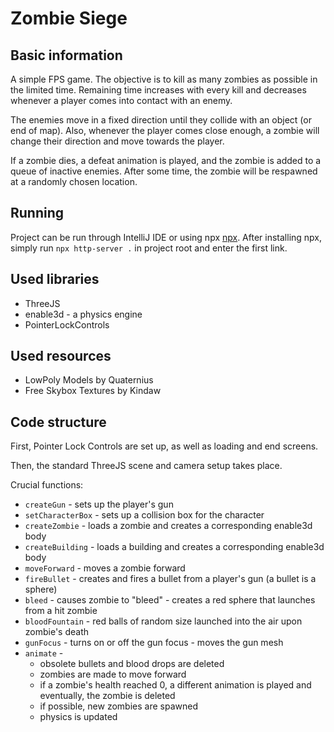 # Zombie Siege

## Basic information

A simple FPS game. The objective is to kill as many zombies as possible in the limited time.
Remaining time increases with every kill and decreases whenever a player comes into contact with an enemy.

The enemies move in a fixed direction until they collide with an object (or end of map). 
Also, whenever the player comes close enough, a zombie will change their direction and move towards the player.

If a zombie dies, a defeat animation is played, and the zombie is added to a queue of inactive enemies. After some time,
the zombie will be respawned at a randomly chosen location. 

## Running

Project can be run through IntelliJ IDE or using npx [npx](https://www.npmjs.com/package/npx).
After installing npx, simply run `npx http-server .` in project root and enter the first link.

## Used libraries

* ThreeJS
* enable3d - a physics engine
* PointerLockControls

## Used resources

* LowPoly Models by Quaternius
* Free Skybox Textures by Kindaw

## Code structure

First, Pointer Lock Controls are set up, as well as loading and end screens. 

Then, the standard ThreeJS scene and camera setup takes place.

Crucial functions:
* `createGun` - sets up the player's gun
* `setCharacterBox` - sets up a collision box for the character
* `createZombie` - loads a zombie and creates a corresponding enable3d body 
* `createBuilding` - loads a building and creates a corresponding enable3d body
* `moveForward` - moves a zombie forward
* `fireBullet` - creates and fires a bullet from a player's gun (a bullet is a sphere)
* `bleed` - causes zombie to "bleed" - creates a red sphere that launches from a hit zombie
* `bloodFountain` - red balls of random size launched into the air upon zombie's death
* `gunFocus` - turns on or off the gun focus - moves the gun mesh
* `animate` -
  * obsolete bullets and blood drops are deleted
  * zombies are made to move forward
  * if a zombie's health reached 0, a different animation is played and eventually, the zombie is deleted
  * if possible, new zombies are spawned
  * physics is updated
